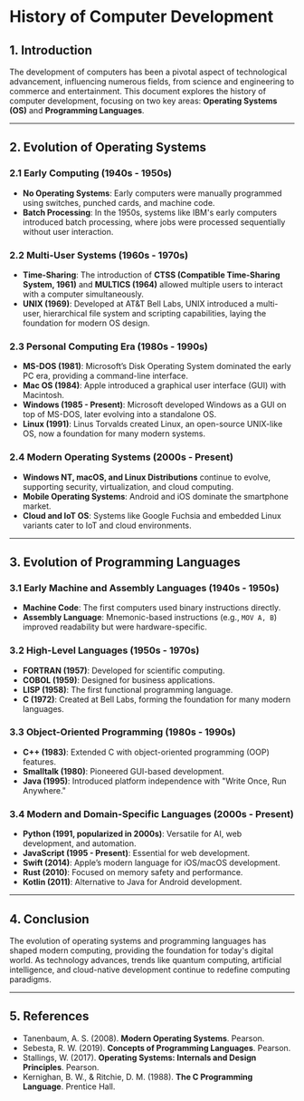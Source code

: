 # History of Computer Development

## 1. Introduction
The development of computers has been a pivotal aspect of technological advancement, influencing numerous fields, from science and engineering to commerce and entertainment. This document explores the history of computer development, focusing on two key areas: **Operating Systems (OS)** and **Programming Languages**.

---

## 2. Evolution of Operating Systems
### 2.1 Early Computing (1940s - 1950s)
- **No Operating Systems**: Early computers were manually programmed using switches, punched cards, and machine code.
- **Batch Processing**: In the 1950s, systems like IBM's early computers introduced batch processing, where jobs were processed sequentially without user interaction.

### 2.2 Multi-User Systems (1960s - 1970s)
- **Time-Sharing**: The introduction of **CTSS (Compatible Time-Sharing System, 1961)** and **MULTICS (1964)** allowed multiple users to interact with a computer simultaneously.
- **UNIX (1969)**: Developed at AT&T Bell Labs, UNIX introduced a multi-user, hierarchical file system and scripting capabilities, laying the foundation for modern OS design.

### 2.3 Personal Computing Era (1980s - 1990s)
- **MS-DOS (1981)**: Microsoft’s Disk Operating System dominated the early PC era, providing a command-line interface.
- **Mac OS (1984)**: Apple introduced a graphical user interface (GUI) with Macintosh.
- **Windows (1985 - Present)**: Microsoft developed Windows as a GUI on top of MS-DOS, later evolving into a standalone OS.
- **Linux (1991)**: Linus Torvalds created Linux, an open-source UNIX-like OS, now a foundation for many modern systems.

### 2.4 Modern Operating Systems (2000s - Present)
- **Windows NT, macOS, and Linux Distributions** continue to evolve, supporting security, virtualization, and cloud computing.
- **Mobile Operating Systems**: Android and iOS dominate the smartphone market.
- **Cloud and IoT OS**: Systems like Google Fuchsia and embedded Linux variants cater to IoT and cloud environments.

---

## 3. Evolution of Programming Languages
### 3.1 Early Machine and Assembly Languages (1940s - 1950s)
- **Machine Code**: The first computers used binary instructions directly.
- **Assembly Language**: Mnemonic-based instructions (e.g., `MOV A, B`) improved readability but were hardware-specific.

### 3.2 High-Level Languages (1950s - 1970s)
- **FORTRAN (1957)**: Developed for scientific computing.
- **COBOL (1959)**: Designed for business applications.
- **LISP (1958)**: The first functional programming language.
- **C (1972)**: Created at Bell Labs, forming the foundation for many modern languages.

### 3.3 Object-Oriented Programming (1980s - 1990s)
- **C++ (1983)**: Extended C with object-oriented programming (OOP) features.
- **Smalltalk (1980)**: Pioneered GUI-based development.
- **Java (1995)**: Introduced platform independence with "Write Once, Run Anywhere."

### 3.4 Modern and Domain-Specific Languages (2000s - Present)
- **Python (1991, popularized in 2000s)**: Versatile for AI, web development, and automation.
- **JavaScript (1995 - Present)**: Essential for web development.
- **Swift (2014)**: Apple’s modern language for iOS/macOS development.
- **Rust (2010)**: Focused on memory safety and performance.
- **Kotlin (2011)**: Alternative to Java for Android development.

---

## 4. Conclusion
The evolution of operating systems and programming languages has shaped modern computing, providing the foundation for today's digital world. As technology advances, trends like quantum computing, artificial intelligence, and cloud-native development continue to redefine computing paradigms.

---

## 5. References
- Tanenbaum, A. S. (2008). **Modern Operating Systems**. Pearson.
- Sebesta, R. W. (2019). **Concepts of Programming Languages**. Pearson.
- Stallings, W. (2017). **Operating Systems: Internals and Design Principles**. Pearson.
- Kernighan, B. W., & Ritchie, D. M. (1988). **The C Programming Language**. Prentice Hall.
